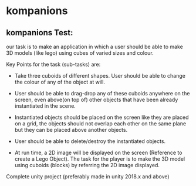 # kompanions
## kompanions Test:


our task is to make an application in which a user should be able to make 3D models (like lego) using cubes of varied sizes and colour.

Key Points for the task (sub-tasks) are:

- Take three cuboids of different shapes. User should be able to change the colour of any of the object at will.

- User should be able to drag-drop any of these cuboids anywhere on the screen, even above(on top of) other objects that have been already instantiated in the scene.

- Instantiated objects should be placed on the screen like they are placed on a grid, the objects should not overlap each other on the same plane but they can be placed above another objects.

- User should be able to delete/destroy the instantiated objects.

- At run time, a 2D image will be displayed on the screen (Reference to create a Lego Object). The task for the player is to make the 3D model using cuboids (blocks) by referring the 2D image displayed.

Complete unity project (preferably made in unity 2018.x  and above)
